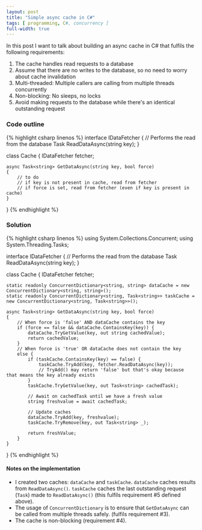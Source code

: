 ```yaml
---
layout: post
title: "Simple async cache in C#"
tags: [ programming, C#, concurrency ]
full-width: true
---
```


In this post I want to talk about building an async cache in C# that fulfils the following requirements:
1. The cache handles read requests to a database
2. Assume that there are no writes to the database, so no need to worry about cache invalidation
3. Multi-threaded: Multiple callers are calling from multiple threads concurrently
4. Non-blocking: No sleeps, no locks
5. Avoid making requests to the database while there's an identical outstanding request

### Code outline
{% highlight csharp linenos %}
interface IDataFetcher
{
    // Performs the read from the database
    Task<string> ReadDataAsync(string key);
}

class Cache
{
    IDataFetcher fetcher;

    async Task<string> GetDataAsync(string key, bool force)
    {
        // to do
        // if key is not present in cache, read from fetcher
        // if force is set, read from fetcher (even if key is present in cache)
    }
}
{% endhighlight %}

### Solution

{% highlight csharp linenos %}
using System.Collections.Concurrent;
using System.Threading.Tasks;

interface IDataFetcher
{
    // Performs the read from the database
    Task<string> ReadDataAsync(string key);
}

class Cache
{
    IDataFetcher fetcher;

    static readonly ConcurrentDictionary<string, string> dataCache = new ConcurrentDictionary<string, string>();
    static readonly ConcurrentDictionary<string, Task<string>> taskCache = new ConcurrentDictionary<string, Task<string>>();

    async Task<string> GetDataAsync(string key, bool force)
    {
        // When force is 'false' AND dataCache contains the key
        if (force == false && dataCache.ContainsKey(key)) {
            dataCache.TryGetValue(key, out string cachedValue);
            return cachedValue;
        }
        // When force is 'true' OR dataCache does not contain the key
        else {
            if (taskCache.ContainsKey(key) == false) {
                taskCache.TryAdd(key, fetcher.ReadDataAsync(key));
                // TryAdd() may return 'false' but that's okay because that means the key already exists
            }
            taskCache.TryGetValue(key, out Task<string> cachedTask);

            // Await on cachedTask until we have a fresh value
            string freshvalue = await cachedTask;

            // Update caches
            dataCache.TryAdd(key, freshvalue);
            taskCache.TryRemove(key, out Task<string> _);

            return freshValue;
        }
    }
}
{% endhighlight %}

#### Notes on the implementation

* I created two caches: `dataCache` and `taskCache`. `dataCache` caches results from `ReadDataAsync()`. `taskCache` caches the last outstanding request (`Task`) made to `ReadDataAsync()` (this fulfils requirement #5 defined above).<br/>
* The usage of `ConcurrentDictionary` is to ensure that `GetDataAsync` can be called from multiple threads safely. (fulfils requirement #3).<br/>
* The cache is non-blocking (requirement #4).

